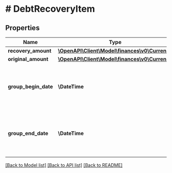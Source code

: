 # # DebtRecoveryItem

## Properties

Name | Type | Description | Notes
------------ | ------------- | ------------- | -------------
**recovery_amount** | [**\OpenAPI\Client\Model\finances\v0\Currency**](Currency.md) |  | [optional]
**original_amount** | [**\OpenAPI\Client\Model\finances\v0\Currency**](Currency.md) |  | [optional]
**group_begin_date** | **\DateTime** | Fields with a schema type of date are in ISO 8601 date time format (for example GroupBeginDate). | [optional]
**group_end_date** | **\DateTime** | Fields with a schema type of date are in ISO 8601 date time format (for example GroupBeginDate). | [optional]

[[Back to Model list]](../../README.md#models) [[Back to API list]](../../README.md#endpoints) [[Back to README]](../../README.md)
